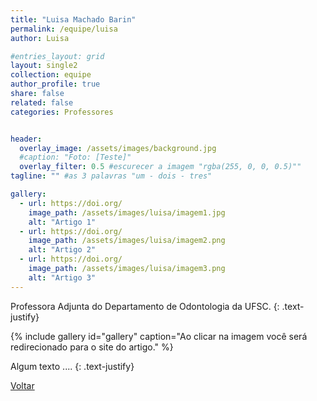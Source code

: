 ```yaml
---
title: "Luisa Machado Barin"
permalink: /equipe/luisa
author: Luisa

#entries_layout: grid
layout: single2
collection: equipe
author_profile: true
share: false
related: false
categories: Professores


header:
  overlay_image: /assets/images/background.jpg
  #caption: "Foto: [Teste]"
  overlay_filter: 0.5 #escurecer a imagem "rgba(255, 0, 0, 0.5)""
tagline: "" #as 3 palavras "um - dois - tres"

gallery:
  - url: https://doi.org/
    image_path: /assets/images/luisa/imagem1.jpg
    alt: "Artigo 1"
  - url: https://doi.org/
    image_path: /assets/images/luisa/imagem2.png
    alt: "Artigo 2"
  - url: https://doi.org/
    image_path: /assets/images/luisa/imagem3.png
    alt: "Artigo 3"
---
```

Professora Adjunta do Departamento de Odontologia da UFSC.
{: .text-justify}

{% include gallery id="gallery" caption="Ao clicar na imagem você será redirecionado para o site do artigo." %}

Algum texto ....
{: .text-justify}

<a href="/laces/equipe" class="btn btn--danger">Voltar</a>
